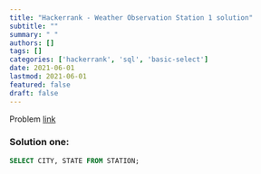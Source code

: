 ```yaml
---
title: "Hackerrank - Weather Observation Station 1 solution"
subtitle: ""
summary: " "
authors: []
tags: []
categories: ['hackerrank', 'sql', 'basic-select']
date: 2021-06-01
lastmod: 2021-06-01
featured: false
draft: false
---
```

Problem [link](https://www.hackerrank.com/challenges/weather-observation-station-1)

### Solution one:

```sql
SELECT CITY, STATE FROM STATION;
```
